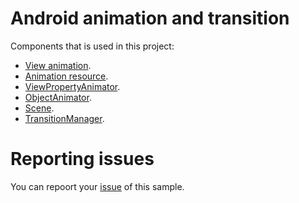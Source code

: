 # Android animation and transition
Components that is used in this project:
- [View animation](https://developer.android.com/guide/topics/graphics/view-animation).
- [Animation resource](https://developer.android.com/guide/topics/resources/animation-resource).
- [ViewPropertyAnimator](https://developer.android.com/reference/android/view/ViewPropertyAnimator.html).
- [ObjectAnimator](https://developer.android.com/reference/android/animation/ObjectAnimator.html).
- [Scene](https://developer.android.com/reference/android/transition/Scene.html).
- [TransitionManager](https://developer.android.com/reference/android/transition/TransitionManager).

# Reporting issues
You can repoort your [issue](https://github.com/fs-sournary/android-animation-and-transition/issues) of this sample.
